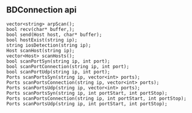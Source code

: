 
BDConnection api
------------

    vector<string> arpScan();
    bool recv(char* buffer,);
    bool send(Host host, char* buffer);
    bool hostExist(string ip);
    string iosDetection(string ip);
    Host scanHost(string ip);
    vector<Host> scanHosts();
    bool scanPortSyn(string ip, int port);
    bool scanPortConnection(string ip, int port);
    bool scanPortUdp(string ip, int port);
    Ports scanPortsSyn(string ip, vector<int> ports);
    Ports scanPortsConnection(string ip, vector<int> ports);
    Ports scanPortsUdp(string ip, vector<int> ports);
    Ports scanPortsSyn(string ip, int portStart, int portStop);
    Ports scanPortsConnection(string ip, int portStart, int portStop);
    Ports scanPortsUdp(string ip, int portStart, int portStop);